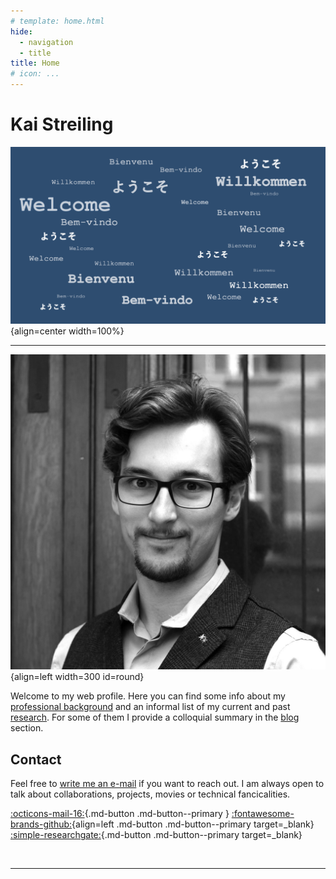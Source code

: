 ```yaml
---
# template: home.html
hide:
  - navigation
  - title
title: Home
# icon: ...
---
```


# Kai Streiling

![Welcome](assets/images/landing_dark.png){align=center width=100%}

<!-- :material-arrow-down:{align=center} -->

---

![Profile](assets/images/profile_sq_sw.jpg){align=left width=300 id=round}

Welcome to my web profile.
Here you can find some info about my [professional background](about.md) and an informal list of my current and past [research](research.md). For some of them I provide a colloquial summary in the [blog](./blog/Causality_SSD_and_Choice-History.md) section.


## Contact
Feel free to [write me an e-mail](mailto:kai.streiling@tu-darmstadt.de) if you want to reach out. 
I am always open to talk about collaborations, projects, movies or technical fancicalities.

[:octicons-mail-16:](mailto:kai.streiling@tu-darmstadt.de){.md-button .md-button--primary }
[:fontawesome-brands-github:](https://github.com/uvest/){align=left .md-button .md-button--primary target=_blank} 
[:simple-researchgate:](https://www.researchgate.net/profile/Kai-Streiling){.md-button .md-button--primary target=_blank}

<br>

---

<style>
  /* img {
    border-radius: 50%;
  } */
  #round {
    border-radius: 50%;
  }
</style>